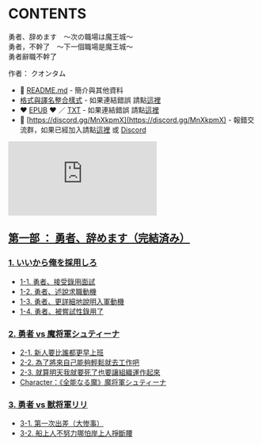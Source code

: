 # CONTENTS

勇者、辞めます　～次の職場は魔王城～  
勇者，不幹了　～下一個職場是魔王城～  
勇者辭職不幹了  

作者： クオンタム  



- :closed_book: [README.md](README.md) - 簡介與其他資料
- [格式與譯名整合樣式](https://github.com/bluelovers/node-novel/blob/master/lib/locales/%E5%8B%87%E8%80%85%E3%80%81%E8%BE%9E%E3%82%81%E3%81%BE%E3%81%99%E3%80%80%EF%BD%9E%E6%AC%A1%E3%81%AE%E8%81%B7%E5%A0%B4%E3%81%AF%E9%AD%94%E7%8E%8B%E5%9F%8E%EF%BD%9E.ts) - 如果連結錯誤 請點[這裡](https://github.com/bluelovers/node-novel/blob/master/lib/locales/)
-  :heart: [EPUB](https://gitlab.com/demonovel/epub-txt/blob/master/kakuyomu/%E5%8B%87%E8%80%85%EF%BC%8C%E4%B8%8D%E5%B9%B9%E4%BA%86%E3%80%80%EF%BD%9E%E4%B8%8B%E4%B8%80%E5%80%8B%E8%81%B7%E5%A0%B4%E6%98%AF%E9%AD%94%E7%8E%8B%E5%9F%8E%EF%BD%9E.epub) :heart:  ／ [TXT](https://gitlab.com/demonovel/epub-txt/blob/master/kakuyomu/out/%E5%8B%87%E8%80%85%EF%BC%8C%E4%B8%8D%E5%B9%B9%E4%BA%86%E3%80%80%EF%BD%9E%E4%B8%8B%E4%B8%80%E5%80%8B%E8%81%B7%E5%A0%B4%E6%98%AF%E9%AD%94%E7%8E%8B%E5%9F%8E%EF%BD%9E.out.txt) - 如果連結錯誤 請點[這裡](https://gitlab.com/demonovel/epub-txt/blob/master/kakuyomu/)
- :mega: [https://discord.gg/MnXkpmX](https://discord.gg/MnXkpmX) - 報錯交流群，如果已經加入請點[這裡](https://discordapp.com/channels/467794087769014273/467794088285175809) 或 [Discord](https://discordapp.com/channels/@me)


![導航目錄](https://chart.apis.google.com/chart?cht=qr&chs=150x150&chl=https://gitlab.com/novel-group/txt-source/blob/master/kakuyomu/勇者、辞めます　～次の職場は魔王城～/導航目錄.md "導航目錄")




## [第一部 ： 勇者、辞めます（完結済み）](00000_%E7%AC%AC%E4%B8%80%E9%83%A8%20%EF%BC%9A%20%E5%8B%87%E8%80%85%E3%80%81%E8%BE%9E%E3%82%81%E3%81%BE%E3%81%99%EF%BC%88%E5%AE%8C%E7%B5%90%E6%B8%88%E3%81%BF%EF%BC%89)


### [1. いいから俺を採用しろ](00000_%E7%AC%AC%E4%B8%80%E9%83%A8%20%EF%BC%9A%20%E5%8B%87%E8%80%85%E3%80%81%E8%BE%9E%E3%82%81%E3%81%BE%E3%81%99%EF%BC%88%E5%AE%8C%E7%B5%90%E6%B8%88%E3%81%BF%EF%BC%89/00000_1.%20%E3%81%84%E3%81%84%E3%81%8B%E3%82%89%E4%BF%BA%E3%82%92%E6%8E%A1%E7%94%A8%E3%81%97%E3%82%8D)

- [1-1. 勇者、接受錄用面試](00000_%E7%AC%AC%E4%B8%80%E9%83%A8%20%EF%BC%9A%20%E5%8B%87%E8%80%85%E3%80%81%E8%BE%9E%E3%82%81%E3%81%BE%E3%81%99%EF%BC%88%E5%AE%8C%E7%B5%90%E6%B8%88%E3%81%BF%EF%BC%89/00000_1.%20%E3%81%84%E3%81%84%E3%81%8B%E3%82%89%E4%BF%BA%E3%82%92%E6%8E%A1%E7%94%A8%E3%81%97%E3%82%8D/00000_1-1.%20%E5%8B%87%E8%80%85%E3%80%81%E6%8E%A5%E5%8F%97%E9%8C%84%E7%94%A8%E9%9D%A2%E8%A9%A6.txt)
- [1-2. 勇者、述說求職動機](00000_%E7%AC%AC%E4%B8%80%E9%83%A8%20%EF%BC%9A%20%E5%8B%87%E8%80%85%E3%80%81%E8%BE%9E%E3%82%81%E3%81%BE%E3%81%99%EF%BC%88%E5%AE%8C%E7%B5%90%E6%B8%88%E3%81%BF%EF%BC%89/00000_1.%20%E3%81%84%E3%81%84%E3%81%8B%E3%82%89%E4%BF%BA%E3%82%92%E6%8E%A1%E7%94%A8%E3%81%97%E3%82%8D/00010_1-2.%20%E5%8B%87%E8%80%85%E3%80%81%E8%BF%B0%E8%AA%AA%E6%B1%82%E8%81%B7%E5%8B%95%E6%A9%9F.txt)
- [1-3. 勇者、更詳細地說明入軍動機](00000_%E7%AC%AC%E4%B8%80%E9%83%A8%20%EF%BC%9A%20%E5%8B%87%E8%80%85%E3%80%81%E8%BE%9E%E3%82%81%E3%81%BE%E3%81%99%EF%BC%88%E5%AE%8C%E7%B5%90%E6%B8%88%E3%81%BF%EF%BC%89/00000_1.%20%E3%81%84%E3%81%84%E3%81%8B%E3%82%89%E4%BF%BA%E3%82%92%E6%8E%A1%E7%94%A8%E3%81%97%E3%82%8D/00020_1-3.%20%E5%8B%87%E8%80%85%E3%80%81%E6%9B%B4%E8%A9%B3%E7%B4%B0%E5%9C%B0%E8%AA%AA%E6%98%8E%E5%85%A5%E8%BB%8D%E5%8B%95%E6%A9%9F.txt)
- [1-4. 勇者、被嘗試性錄用了](00000_%E7%AC%AC%E4%B8%80%E9%83%A8%20%EF%BC%9A%20%E5%8B%87%E8%80%85%E3%80%81%E8%BE%9E%E3%82%81%E3%81%BE%E3%81%99%EF%BC%88%E5%AE%8C%E7%B5%90%E6%B8%88%E3%81%BF%EF%BC%89/00000_1.%20%E3%81%84%E3%81%84%E3%81%8B%E3%82%89%E4%BF%BA%E3%82%92%E6%8E%A1%E7%94%A8%E3%81%97%E3%82%8D/00030_1-4.%20%E5%8B%87%E8%80%85%E3%80%81%E8%A2%AB%E5%98%97%E8%A9%A6%E6%80%A7%E9%8C%84%E7%94%A8%E4%BA%86.txt)

### [2. 勇者 vs 魔将軍シュティーナ](00000_%E7%AC%AC%E4%B8%80%E9%83%A8%20%EF%BC%9A%20%E5%8B%87%E8%80%85%E3%80%81%E8%BE%9E%E3%82%81%E3%81%BE%E3%81%99%EF%BC%88%E5%AE%8C%E7%B5%90%E6%B8%88%E3%81%BF%EF%BC%89/00010_2.%20%E5%8B%87%E8%80%85%20vs%20%E9%AD%94%E5%B0%86%E8%BB%8D%E3%82%B7%E3%83%A5%E3%83%86%E3%82%A3%E3%83%BC%E3%83%8A)

- [2-1. 新人要比誰都更早上班](00000_%E7%AC%AC%E4%B8%80%E9%83%A8%20%EF%BC%9A%20%E5%8B%87%E8%80%85%E3%80%81%E8%BE%9E%E3%82%81%E3%81%BE%E3%81%99%EF%BC%88%E5%AE%8C%E7%B5%90%E6%B8%88%E3%81%BF%EF%BC%89/00010_2.%20%E5%8B%87%E8%80%85%20vs%20%E9%AD%94%E5%B0%86%E8%BB%8D%E3%82%B7%E3%83%A5%E3%83%86%E3%82%A3%E3%83%BC%E3%83%8A/00000_2-1.%20%E6%96%B0%E4%BA%BA%E8%A6%81%E6%AF%94%E8%AA%B0%E9%83%BD%E6%9B%B4%E6%97%A9%E4%B8%8A%E7%8F%AD.txt)
- [2-2. 為了將來自己能夠輕鬆就去工作吧](00000_%E7%AC%AC%E4%B8%80%E9%83%A8%20%EF%BC%9A%20%E5%8B%87%E8%80%85%E3%80%81%E8%BE%9E%E3%82%81%E3%81%BE%E3%81%99%EF%BC%88%E5%AE%8C%E7%B5%90%E6%B8%88%E3%81%BF%EF%BC%89/00010_2.%20%E5%8B%87%E8%80%85%20vs%20%E9%AD%94%E5%B0%86%E8%BB%8D%E3%82%B7%E3%83%A5%E3%83%86%E3%82%A3%E3%83%BC%E3%83%8A/00010_2-2.%20%E7%82%BA%E4%BA%86%E5%B0%87%E4%BE%86%E8%87%AA%E5%B7%B1%E8%83%BD%E5%A4%A0%E8%BC%95%E9%AC%86%E5%B0%B1%E5%8E%BB%E5%B7%A5%E4%BD%9C%E5%90%A7.txt)
- [2-3. 就算明天我就要死了也要讓組織運作起來](00000_%E7%AC%AC%E4%B8%80%E9%83%A8%20%EF%BC%9A%20%E5%8B%87%E8%80%85%E3%80%81%E8%BE%9E%E3%82%81%E3%81%BE%E3%81%99%EF%BC%88%E5%AE%8C%E7%B5%90%E6%B8%88%E3%81%BF%EF%BC%89/00010_2.%20%E5%8B%87%E8%80%85%20vs%20%E9%AD%94%E5%B0%86%E8%BB%8D%E3%82%B7%E3%83%A5%E3%83%86%E3%82%A3%E3%83%BC%E3%83%8A/00020_2-3.%20%E5%B0%B1%E7%AE%97%E6%98%8E%E5%A4%A9%E6%88%91%E5%B0%B1%E8%A6%81%E6%AD%BB%E4%BA%86%E4%B9%9F%E8%A6%81%E8%AE%93%E7%B5%84%E7%B9%94%E9%81%8B%E4%BD%9C%E8%B5%B7%E4%BE%86.txt)
- [Character：《全能なる魔》魔将軍シュティーナ](00000_%E7%AC%AC%E4%B8%80%E9%83%A8%20%EF%BC%9A%20%E5%8B%87%E8%80%85%E3%80%81%E8%BE%9E%E3%82%81%E3%81%BE%E3%81%99%EF%BC%88%E5%AE%8C%E7%B5%90%E6%B8%88%E3%81%BF%EF%BC%89/00010_2.%20%E5%8B%87%E8%80%85%20vs%20%E9%AD%94%E5%B0%86%E8%BB%8D%E3%82%B7%E3%83%A5%E3%83%86%E3%82%A3%E3%83%BC%E3%83%8A/00030_Character%EF%BC%9A%E3%80%8A%E5%85%A8%E8%83%BD%E3%81%AA%E3%82%8B%E9%AD%94%E3%80%8B%E9%AD%94%E5%B0%86%E8%BB%8D%E3%82%B7%E3%83%A5%E3%83%86%E3%82%A3%E3%83%BC%E3%83%8A.txt)

### [3. 勇者 vs 獣将軍リリ](00000_%E7%AC%AC%E4%B8%80%E9%83%A8%20%EF%BC%9A%20%E5%8B%87%E8%80%85%E3%80%81%E8%BE%9E%E3%82%81%E3%81%BE%E3%81%99%EF%BC%88%E5%AE%8C%E7%B5%90%E6%B8%88%E3%81%BF%EF%BC%89/00020_3.%20%E5%8B%87%E8%80%85%20vs%20%E7%8D%A3%E5%B0%86%E8%BB%8D%E3%83%AA%E3%83%AA)

- [3-1. 第一次出差（大惨事）](00000_%E7%AC%AC%E4%B8%80%E9%83%A8%20%EF%BC%9A%20%E5%8B%87%E8%80%85%E3%80%81%E8%BE%9E%E3%82%81%E3%81%BE%E3%81%99%EF%BC%88%E5%AE%8C%E7%B5%90%E6%B8%88%E3%81%BF%EF%BC%89/00020_3.%20%E5%8B%87%E8%80%85%20vs%20%E7%8D%A3%E5%B0%86%E8%BB%8D%E3%83%AA%E3%83%AA/00000_3-1.%20%E7%AC%AC%E4%B8%80%E6%AC%A1%E5%87%BA%E5%B7%AE%EF%BC%88%E5%A4%A7%E6%83%A8%E4%BA%8B%EF%BC%89.txt)
- [3-2. 船上人不努力哪怕岸上人掙斷腰](00000_%E7%AC%AC%E4%B8%80%E9%83%A8%20%EF%BC%9A%20%E5%8B%87%E8%80%85%E3%80%81%E8%BE%9E%E3%82%81%E3%81%BE%E3%81%99%EF%BC%88%E5%AE%8C%E7%B5%90%E6%B8%88%E3%81%BF%EF%BC%89/00020_3.%20%E5%8B%87%E8%80%85%20vs%20%E7%8D%A3%E5%B0%86%E8%BB%8D%E3%83%AA%E3%83%AA/00010_3-2.%20%E8%88%B9%E4%B8%8A%E4%BA%BA%E4%B8%8D%E5%8A%AA%E5%8A%9B%E5%93%AA%E6%80%95%E5%B2%B8%E4%B8%8A%E4%BA%BA%E6%8E%99%E6%96%B7%E8%85%B0.txt)

